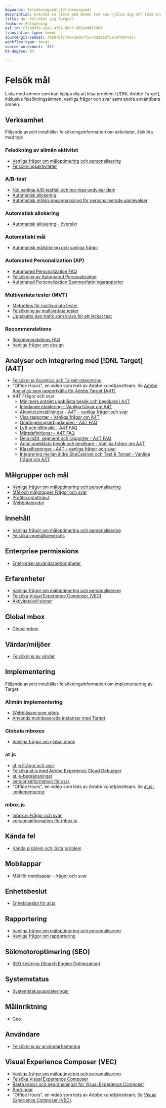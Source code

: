 ```yaml
---
keywords: felsökningsmål;felsökningsmål
description: Granska en lista med ämnen som kan hjälpa dig att lösa problem i Adobe Target, inklusive felsökningsfrågor, vanliga frågor och svar samt andra användbara ämnen.
title: Hur felsöker jag Target?
feature: Felsökning
exl-id: c72443f0-1ea2-4f81-9bc3-495a8d459083
translation-type: tm+mt
source-git-commit: 7b9870fc79a41e387f557dd36edf5a7af4b443c7
workflow-type: tm+mt
source-wordcount: '451'
ht-degree: 0%

---
```


# Felsök mål

Lista med ämnen som kan hjälpa dig att lösa problem i [!DNL Adobe Target], inklusive felsökningsämnen, vanliga frågor och svar samt andra användbara ämnen.

## Verksamhet

Följande avsnitt innehåller felsökningsinformation om aktiviteter, åtskilda med typ:

### Felsökning av allmän aktivitet

* [Vanliga frågor om måloptimering och personalisering](/help/c-intro/cmp-target-standard-cheatsheet.md)
* [Felsökningsaktiviteter](/help/c-activities/c-troubleshooting-activities/troubleshooting-activities.md)

### A/B-test

* [Nio vanliga A/B-testfall och hur man undviker dem](/help/c-activities/t-test-ab/common-ab-testing-pitfalls.md)
* [Automatisk allokering](/help/c-activities/automated-traffic-allocation/automated-traffic-allocation.md)
* [Automatisk målgruppsanpassning för personaliserade upplevelser](/help/c-activities/auto-target/auto-target-to-optimize.md)

### Automatisk allokering

* [Automatisk allokering - översikt](/help/c-activities/automated-traffic-allocation/automated-traffic-allocation.md#section_0E72C1D72DE74F589F965D4B1763E5C3)

### Automatiskt mål

* [Automatisk målsökning och vanliga frågor](/help/c-activities/auto-target/auto-target-troubleshooting-faqs.md)

### Automated Personalization (AP)

* [Automated Personalization FAQ](/help/c-activities/t-automated-personalization/automated-personalization-faq.md)
* [Felsökning av Automated Personalization](/help/c-activities/t-automated-personalization/ap-trouble.md)
* [Automated Personalization Sammanfattningsrapporter](/help/c-reports/reports-ap.md)

### Multivariata tester (MVT)

* [Metodtips för multivariata tester](/help/c-activities/c-multivariate-testing/best-practices.md)
* [Felsökning av multivariata tester](/help/c-activities/c-multivariate-testing/best-practices.md)
* [Uppskatta den trafik som krävs för ett lyckat test](/help/c-activities/c-multivariate-testing/t-create-multivariate-test/traffic-estimator.md)

### Recommendations

* [Recommendations FAQ](/help/c-recommendations/c-recommendations-faq/recommendations-faq.md)
* [Vanliga frågor om design](/help/c-recommendations/c-design-overview/template-faq.md)

## Analyser och integrering med [!DNL Target] (A4T)

* [Felsökning Analytics och Target-integrering](/help/c-integrating-target-with-mac/a4t/c-a4t-troubleshooting/a4t-troubleshooting.md)
* &quot;Office Hours&quot;, en video som leds av Adobe kundtjänstteam. Se [Adobe Analytics som rapportkälla för Adobe Target (A4T)](/help/c-integrating-target-with-mac/a4t/a4t.md).
* A4T Frågor och svar
   * [Minimera antalet uppblåsta besök och besökare i A4T](/help/c-integrating-target-with-mac/a4t/c-a4t-troubleshooting/minimizing-inflated-visit-and-visitor-counts-a4t.md)
   * [Inledande etablering - Vanliga frågor om A4T](/help/c-integrating-target-with-mac/a4t/r-a4t-faq/a4t-faq-initial-provisioning.md)
   * [Aktivitetsinställningar - A4T - vanliga frågor och svar](/help/c-integrating-target-with-mac/a4t/r-a4t-faq/a4t-faq-activity-setup.md)
   * [Visa rapporter - Vanliga frågor om A4T](/help/c-integrating-target-with-mac/a4t/r-a4t-faq/a4t-faq-viewing-reports.md)
   * [Omdirigeringserbjudanden - A4T FAQ](/help/c-integrating-target-with-mac/a4t/r-a4t-faq/a4t-faq-redirect-offers.md)
   * [Lyft och tillförsikt - A4T FAQ](/help/c-integrating-target-with-mac/a4t/r-a4t-faq/a4t-faq-lift-and-confidence.md)
   * [Måttdefinitioner - A4T FAQ](/help/c-integrating-target-with-mac/a4t/r-a4t-faq/a4t-faq-metric-definition.md)
   * [Dela mått, segment och rapporter - A4T FAQ](/help/c-target/c-troubleshooting-targets-and-audiences/a4t-faq-sharing-metrics-audiences-reports.md)
   * [Antal uppblåsta besök och besökare - Vanliga frågor om A4T](/help/c-integrating-target-with-mac/a4t/r-a4t-faq/a4t-faq-inflated-visit-and-visitor-counts.md)
   * [Klassificeringar - A4T - vanliga frågor och svar](/help/c-integrating-target-with-mac/a4t/r-a4t-faq/a4t-faq-classifications.md)
   * [Integrering mellan äldre SiteCatalyst och Test &amp; Target - Vanliga frågor om A4T](/help/c-integrating-target-with-mac/a4t/r-a4t-faq/a4t-faq-old-integration.md)

## Målgrupper och mål

* [Vanliga frågor om måloptimering och personalisering](/help/c-intro/cmp-target-standard-cheatsheet.md)
* [Mål och målgrupper Frågor och svar](/help/c-target/c-troubleshooting-targets-and-audiences/troubleshooting-targets-and-audiences.md)
* [Profilskriptattribut](/help/c-target/c-visitor-profile/profile-parameters.md)
* [Webbplatssidor](/help/c-target/c-audiences/c-target-rules/site-pages.md)

## Innehåll

* [Vanliga frågor om måloptimering och personalisering](/help/c-intro/cmp-target-standard-cheatsheet.md)
* [Felsöka innehållsleverans](/help/c-activities/c-troubleshooting-activities/content-trouble.md)

## Enterprise permissions

* [Enterprise-användarbehörigheter](/help/administrating-target/c-user-management/property-channel/property-channel.md)

## Erfarenheter

* [Vanliga frågor om måloptimering och personalisering](/help/c-intro/cmp-target-standard-cheatsheet.md)
* [Felsöka Visual Experience Composer (VEC)](/help/c-experiences/c-visual-experience-composer/r-troubleshoot-composer/troubleshoot-composer.md)
* [Aktivitetskollisioner](/help/c-experiences/c-visual-experience-composer/activity-collisions.md)

## Global mbox

* [Global mbox](/help/c-implementing-target/c-implementing-target-for-client-side-web/c-target-atjs-faq/global-mbox-frequently-asked-questions.md)

## Värdar/miljöer

* [Felsökning av värdar](/help/administrating-target/hosts.md)

## Implementering

Följande avsnitt innehåller felsökningsinformation om implementering av Target:

### Allmän implementering

* [Webbläsare som stöds](/help/c-implementing-target/c-considerations-before-you-implement-target/supported-browsers.md)
* [Använda molnbaserade instanser med Target](/help/c-implementing-target/c-implementing-target-for-client-side-web/c-target-debugging-atjs/targeting-using-cloud-based-instances.md)

### Globala mboxes

* [Vanliga frågor om global mbox](/help/c-implementing-target/c-implementing-target-for-client-side-web/c-target-atjs-faq/global-mbox-frequently-asked-questions.md)

### at.js

* [at.js Frågor och svar](/help/c-implementing-target/c-implementing-target-for-client-side-web/c-target-atjs-faq/target-atjs-faq.md)
* [Felsöka at.js med Adobe Experience Cloud Debugger](/help/c-implementing-target/c-implementing-target-for-client-side-web/c-target-debugging-atjs/target-debugging-atjs.md)
* [at.js-begränsningar](/help/c-implementing-target/c-implementing-target-for-client-side-web/t-mbox-download/c-target-atjs-implementation/target-atjs-limitations.md)
* [versionsinformation för at.js](/help/c-implementing-target/c-implementing-target-for-client-side-web/target-atjs-versions.md)
* &quot;Office Hours&quot;, en video som leds av Adobe kundtjänstteam. Se [at.js-implementering](/help/c-implementing-target/c-implementing-target-for-client-side-web/t-mbox-download/c-target-atjs-implementation/target-atjs-implementation.md).

### mbox.js

* [mbox.js Frågor och svar](/help/c-implementing-target/c-implementing-target-for-client-side-web/t-mbox-download/mboxjs-frequently-asked-questions.md)
* [versionsinformation för mbox.js](/help/c-implementing-target/c-implementing-target-for-client-side-web/t-mbox-download/mboxjs-change-log.md)

## Kända fel

* [Kända problem och lösta problem](/help/r-release-notes/known-issues-resolved-issues.md)

## Mobilappar

* [Mål för mobilappar - frågor och svar](/help/c-target-mobile-app/target-for-mobile-apps-faq.md)

## Enhetsbeslut

* [Enhetsbeslut för at.js](/help/c-implementing-target/c-implementing-target-for-client-side-web/on-device-decisioning/on-device-decisioning.md)

## Rapportering

* [Vanliga frågor om måloptimering och personalisering](/help/c-intro/cmp-target-standard-cheatsheet.md)
* [Vanliga frågor om rapportering](/help/c-reports/reporting-frequently-asked-questions.md)

## Sökmotoroptimering (SEO)

* [SEO-testning (Search Engine Optimization)](/help/c-implementing-target/c-implementing-target-for-client-side-web/c-how-atjs-works/how-atjs-works.md)

## Systemstatus

* [Systemstatusuppdateringar](/help/r-release-notes/system-status-updates.md)

## Målinriktning

* [Geo](/help/c-target/c-audiences/c-target-rules/geo.md)

## Användare

* [Felsökning av användarhantering](/help/administrating-target/c-user-management/c-user-management/troubleshooting-user-management.md)

## Visual Experience Composer (VEC)

* [Vanliga frågor om måloptimering och personalisering](/help/c-intro/cmp-target-standard-cheatsheet.md)
* [Felsöka Visual Experience Composer](/help/c-experiences/c-visual-experience-composer/r-troubleshoot-composer/troubleshoot-composer.md)
* [Bästa praxis och begränsningar för Visual Experience Composer](/help/c-experiences/c-visual-experience-composer/experience-composer-best-practices.md)
* [Ändringar](/help/c-experiences/c-visual-experience-composer/c-vec-code-editor/vec-code-editor.md)
* &quot;Office Hours&quot;, en video som leds av Adobe kundtjänstteam. Se [Visual Experience Composer (VEC)](/help/c-experiences/c-visual-experience-composer/visual-experience-composer.md).
